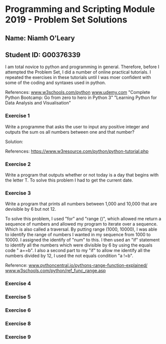 # **Programming and Scripting Module 2019 - Problem Set Solutions**

## **Name: Niamh O'Leary**

## **Student ID: G00376339**

I am total novice to python and programming in general. Therefore, before I attempted the Problem Set, I did a number of online practical tutorials. I repeated the exercises in these tutorials until I was moer confident with some of the coding and syntaxes used in python. 

References:
www.w3schools.com/python
www.udemy.com
  "Complete Python Bootcamp: Go from zero to hero in Python 3"
  "Learning Python for Data Analysis and Visualisation"
  
### **Exercise 1**

Write a programme that asks the user to input any positive integer and outputs the sum os all numbers between one and that number?

Solution: 

References:
https://www.w3resource.com/python/python-tutorial.php



### **Exercise 2**

Write a program that outputs whether or not today is a day that begins with the letter T. 
To solve this problem I had to get the current date. 


### **Exercise 3**

Write a program that prints all numbers between 1,000 and 10,000 that are devisible by 6 but not 12. 

To solve this problem, I used "for" and "range ()", which allowed me return a sequence of numbers and allowed my program to iterate over a sequence. Which is also called a traversal. By putting range (1000, 10000), I was able to identify the range of numbers I wanted in my sequence from 1000 to 10000. I assigned the identify of "num" to this. I then used an "if" statement to identify all the numbers which were divisible by 6 by using the equals code " a==b". I also a second part to my "if" to allow me identify all the numbers divided by 12, I used the not equals condition "a !=b".

Reference:
www.pythoncentral.io/pythons-range-function-explained/
www.w3schools.com/python/ref_func_range.asp



### **Exercise 4**


### **Exercise 5**


### **Exercise 6**


### **Exercise 8**


### **Exercise 9**
